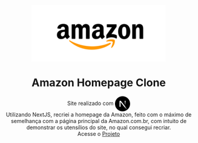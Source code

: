 <div align='center'>
  <a align='center' href="https://jpcribeiro.github.io/Amazon-Clone/" target="blank"><img align="center" src="public/amazon_logo.png" height="150" /></a>
</div>

<h1 align='center'>
  Amazon Homepage Clone
</h1>

<div align="center">
  Site realizado com <img align="center" width="40" src="https://raw.githubusercontent.com/devicons/devicon/master/icons/nextjs/nextjs-original.svg">
</div>

<div align="center">
  Utilizando NextJS, recriei a homepage da Amazon, feito com o máximo de semelhança com a página principal da Amazon.com.br, com intuito de demonstrar os utensílios do site, no qual consegui recriar.
</div>

<div align="center">
  Acesse o <a align='center' href="https://jpcribeiro.github.io/Amazon-Clone/" target="_blank">Projeto</a>
</div>
